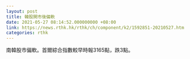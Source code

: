```yaml
---
layout: post
title: 韓股開市後偏軟
date: 2021-05-27 08:14:52.000000000 +08:00
link: https://news.rthk.hk/rthk/ch/component/k2/1592851-20210527.htm
categories: rthk
---
```


南韓股市偏軟。首爾綜合指數較早時報3165點，跌3點。

